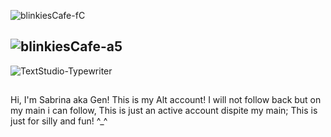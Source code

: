 ![blinkiesCafe-fC](https://github.com/user-attachments/assets/b36cb1a1-b400-43e3-96d9-0ec144141f9e)

## ![blinkiesCafe-a5](https://github.com/user-attachments/assets/633c5695-edf7-4760-923a-06d87d3a45d6)

![TextStudio-Typewriter](https://github.com/user-attachments/assets/739b3a7b-ce27-4264-8bd4-f0fc6183f3c1)

##

Hi, I'm Sabrina aka Gen! This is my Alt account! I will not follow back but on my main i can follow, This is just an active account dispite my main; This is just for silly and fun! ^_^
